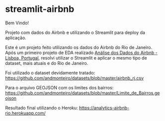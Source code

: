 # streamlit-airbnb

Bem Vindo!

Projeto com dados do Airbnb e utilizando o Streamlit para deploy da aplicação.

Este é um projeto feito utilizando os dados do Airbnb do Rio de Janeiro. Após um primeiro projeto de EDA realizado [Análise dos Dados do Airbnb - Lisboa, Portugal](https://github.com/anssodre/datascience/blob/master/Analisando_os_Dados_do_Airbnb_Lisboa.ipynb),
resolvi utilizar o Streamlit e aplicar o mesmo tipo de dataset, mais atuais e do Rio de Janeiro.

Foi utilizado o dataset devidamente tratado: https://github.com/andmonteiro/datasets/blob/master/airbnb_rj.csv

Para o arquivo GEOJSON com os limites dos bairros: https://github.com/andmonteiro/datasets/blob/master/Limite_de_Bairros.geojson

Resultado final utilizando o Heroku: https://analytics-airbnb-rio.herokuapp.com/
